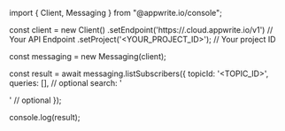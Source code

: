 import { Client, Messaging } from "@appwrite.io/console";

const client = new Client()
    .setEndpoint('https://<REGION>.cloud.appwrite.io/v1') // Your API Endpoint
    .setProject('<YOUR_PROJECT_ID>'); // Your project ID

const messaging = new Messaging(client);

const result = await messaging.listSubscribers({
    topicId: '<TOPIC_ID>',
    queries: [], // optional
    search: '<SEARCH>' // optional
});

console.log(result);
